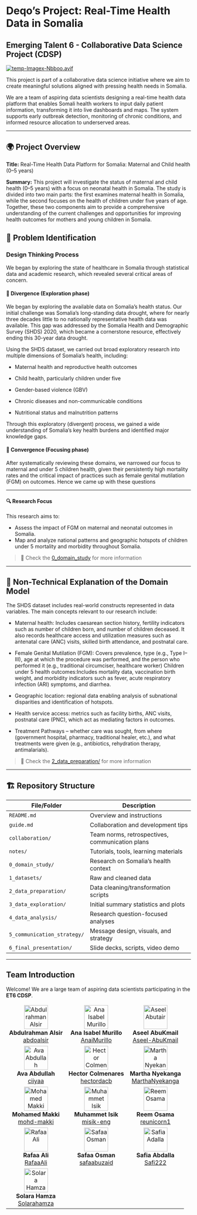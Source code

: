 <!-- markdownlint-disable MD033 -->
<!-- markdownlint-disable MD013 -->
# Deqo’s Project: Real-Time Health Data in Somalia

## **Emerging Talent 6 - Collaborative Data Science Project (CDSP)**

[![temp-Imagex-Nbboo.avif](https://i.postimg.cc/d0vP6cqs/temp-Imagex-Nbboo.avif)](https://postimg.cc/TKk42SLF)

This project is part of a collaborative data science initiative where we aim to create meaningful solutions aligned with pressing health needs in Somalia.

We are a team of aspiring data scientists designing a real-time health data platform that enables Somali health workers to input daily patient information, transforming it into live dashboards and maps. The system supports early outbreak detection, monitoring of chronic conditions, and informed resource allocation to underserved areas.

---

## 🌍 Project Overview

**Title:** Real-Time Health Data Platform for Somalia: Maternal and Child health (0–5 years)

**Summary:**
This project will investigate the status of maternal and child health (0–5 years) with a focus on neonatal health in Somalia. The study is divided into two main parts: the first examines maternal health in Somalia, while the second focuses on the health of children under five years of age. Together, these two components aim to provide a comprehensive understanding of the current challenges and opportunities for improving health outcomes for mothers and young children in Somalia.

## 🎯 Problem Identification

### Design Thinking Process

We began by exploring the state of healthcare in Somalia through statistical data and academic research, which revealed several critical areas of concern.

#### 🔹 Divergence (Exploration phase)

We began by exploring the available data on Somalia’s health status. Our initial challenge was Somalia’s long-standing data drought, where for nearly three decades little to no nationally representative health data was available. This gap was addressed by the Somalia Health and Demographic Survey (SHDS) 2020, which became a cornerstone resource, effectively ending this 30-year data drought.

Using the SHDS dataset, we carried out broad exploratory research into multiple dimensions of Somalia’s health, including:

- Maternal health and reproductive health outcomes

- Child health, particularly children under five

- Gender-based violence (GBV)

- Chronic diseases and non-communicable conditions

- Nutritional status and malnutrition patterns

Through this exploratory (divergent) process, we gained a wide understanding of Somalia’s key health burdens and identified major knowledge gaps.

#### 🔹 Convergence (Focusing phase)

After systematically reviewing these domains, we narrowed our focus to maternal and under 5 children health, given their persistently high mortality rates and the critical impact of practices such as female genital mutilation (FGM) on outcomes.
Hence we came up with these questions

---

#### 🔍 Research Focus

This research aims to:

- Assess the impact of FGM on maternal and neonatal outcomes in Somalia.
- Map and analyze national patterns and geographic hotspots of children under 5 mortality and morbidity throughout Somalia.

> 🔎 Check the [0_domain_study](./0_domain_study/) for more information
>

---

## 📝 Non-Technical Explanation of the Domain Model

The SHDS dataset includes real-world constructs represented in data variables. The main concepts relevant to our research include:

- Maternal health: Includes caesarean section history, fertility indicators such as number of children born, and number of children deceased. It also records healthcare access and utilization measures such as antenatal care (ANC) visits, skilled birth attendance, and postnatal care.

- Female Genital Mutilation (FGM): Covers prevalence, type (e.g., Type I–III), age at which the procedure was performed, and the person who performed it (e.g., traditional circumciser, healthcare worker)
Children under 5 health outcomes:Includes mortality data, vaccination birth weight, and morbidity indicators such as fever, acute respiratory infection (ARI) symptoms, and diarrhea.

- Geographic location: regional data enabling analysis of subnational disparities and identification of hotspots.

- Health service access: metrics such as facility births, ANC visits, postnatal care (PNC), which act as mediating factors in outcomes.

- Treatment Pathways – whether care was sought, from where (government hospital, pharmacy, traditional healer, etc.), and what treatments were given (e.g., antibiotics, rehydration therapy, antimalarials).

> 🔎 Check the [2_data_preparation/](./2_data_preparation/non-technical-domain-modeling.md) for more information
>

---

## 🏗️ Repository Structure

| File/Folder | Description |
|-------------|-------------|
| `README.md` | Overview and instructions |
| `guide.md` | Collaboration and development tips |
| `collaboration/` | Team norms, retrospectives, communication plans |
| `notes/` | Tutorials, tools, learning materials |
| `0_domain_study/` | Research on Somalia’s health context |
| `1_datasets/` | Raw and cleaned data |
| `2_data_preparation/` | Data cleaning/transformation scripts |
| `3_data_exploration/` | Initial summary statistics and plots |
| `4_data_analysis/` | Research question-focused analyses |
| `5_communication_strategy/` |  Message design, visuals, and strategy |
| `6_final_presentation/` | Slide decks, scripts, video demo |

---

## Team Introduction

Welcome! We are a large team of aspiring data scientists participating in the **ET6 CDSP**.

<table>
  <thead>
    <tr>
    </tr>
  </thead>
  <tbody>
    <tr>
      <td style="text-align: center;">
        <img src="https://github.com/abdoalsir.png" width="65" alt="Abdulrahman Alsir"><br>
        <strong>Abdulrahman Alsir</strong><br>
        <a href="https://github.com/abdoalsir">abdoalsir</a>
      </td>
      <td style="text-align: center;">
        <img src="https://github.com/AnaiMurillo.png" width="65" alt="Ana Isabel Murillo"><br>
        <strong>Ana Isabel Murillo</strong><br>
        <a href="https://github.com/AnaiMurillo">AnaiMurillo</a>
      </td>
      <td style="text-align: center;">
        <img src="https://github.com/aabukmail.png" width="65" alt="Aseel Abutair"><br>
        <strong>Aseel AbuKmail</strong><br>
        <a href="https://github.com/aabukmail">Aseel-AbuKmail</a>
      </td>
    </tr>
    <tr>
      <td style="text-align: center;">
        <img src="https://github.com/ciiyaa.png" width="65" alt="Ava Abdullah"><br>
        <strong>Ava Abdullah</strong><br>
        <a href="https://github.com/ciiyaa">ciiyaa</a>
      </td>
      <td style="text-align: center;">
        <img src="https://github.com/hectordacb.png" width="65" alt="Hector Colmenares"><br>
        <strong>Hector Colmenares</strong><br>
        <a href="https://github.com/hectordacb">hectordacb</a>
      </td>
      <td style="text-align: center;">
        <img src="https://github.com/MarthaNyekanga.png" width="65" alt="Martha Nyekanga"><br>
        <strong>Martha Nyekanga</strong><br>
        <a href="https://github.com/MarthaNyekanga">MarthaNyekanga</a>
      </td>
    </tr>
    <tr>
      <td style="text-align: center;">
        <img  src="https://github.com/mohd-makki.png" width="65" alt="Mohamed Makki"><br>
        <strong>Mohamed Makki</strong><br>
        <a href="https://github.com/mohd-makki">mohd-makki</a>
      </td>
      <td style="text-align: center;">
        <img src="https://github.com/misik-eng.png" width="65" alt="Muhammet Isik"><br>
        <strong>Muhammet Isik</strong><br>
        <a href="https://github.com/misik-eng">misik-eng</a>
      </td>
      <td style="text-align: center;">
        <img src="https://github.com/reunicorn1.png" width="65" alt="Reem Osama"><br>
        <strong>Reem Osama</strong><br>
        <a href="https://github.com/reunicorn1">reunicorn1</a>
      </td>
    </tr>
    <tr>
      <td style="text-align: center;">
        <img src="https://github.com/RafaaAli.png" width="65" alt="Rafaa Ali"><br>
        <strong>Rafaa Ali</strong><br>
        <a href="https://github.com/RafaaAli">RafaaAli</a>
      </td>
      <td style="text-align: center;">
        <img src="https://github.com/safaabuzaid.png" width="65" alt="Safaa Osman"><br>
        <strong>Safaa Osman</strong><br>
        <a href="https://github.com/safaabuzaid">safaabuzaid</a>
      </td>
      <td style="text-align: center;">
        <img src="https://github.com/Safi222.png" width="65" alt="Safia Adalla"><br>
        <strong>Safia Abdalla</strong><br>
        <a href="https://github.com/Safi222">Safi222</a>
      </td>
    </tr>
    <tr>
      <td style="text-align: center;">
        <img src="https://github.com/Solarahamza.png" width="65" alt="Solara Hamza"><br>
        <strong>Solara Hamza</strong><br>
        <a href="https://github.com/Solarahamza">Solarahamza</a>
      </td>
      <td style="text-align: center;"> <!-- Empty cell --> </td>
      <td style="text-align: center;"> <!-- Empty cell --> </td>
    </tr>
  </tbody>
</table>

<!-- markdownlint-disable MD013 -->
<!-- markdownlint-disable MD033 -->
